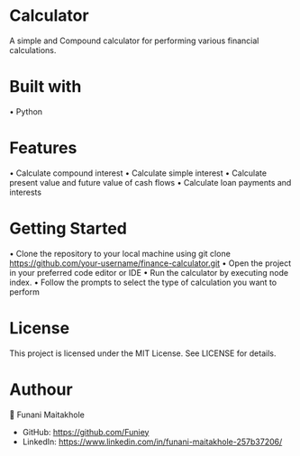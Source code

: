 # Calculator
A simple and Compound calculator for performing various financial calculations.

# Built with
• Python

# Features

• Calculate compound interest
• Calculate simple interest 
• Calculate present value and future value of cash flows 
• Calculate loan payments and interests

# Getting Started

• Clone the repository to your local machine using git clone https://github.com/your-username/finance-calculator.git 
• Open the project in your preferred code editor or IDE • Run the calculator by executing node index.
• Follow the prompts to select the type of calculation you want to perform

# License

This project is licensed under the MIT License. See LICENSE for details.

# Authour
👤 Funani Maitakhole
  * GitHub: https://github.com/Funiey
  * LinkedIn: https://www.linkedin.com/in/funani-maitakhole-257b37206/
